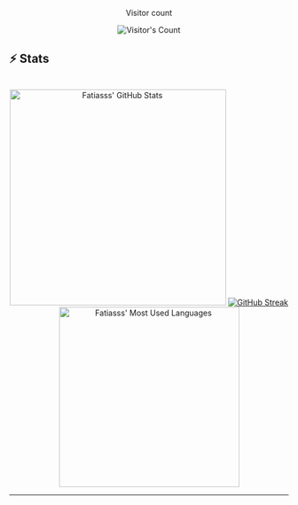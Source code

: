 <div align="center"> 
  <p>Visitor count</p>
  <img src="https://profile-counter.glitch.me/fatiasss/count.svg" alt="Visitor's Count" />
</div>

## ⚡️ Stats

<br>

<div align=center>
  <img width=390 src="https://github-readme-stats.vercel.app/api?username=fatiasss&theme=transparent&count_private=true&show_icons=true&rank_icon=github&locale=en" alt="Fatiasss' GitHub Stats" />
  <a href="https://git.io/streak-stats"><img src="https://streak-stats.demolab.com?user=fatiasss&theme=transparent&date_format=j%20M%5B%20Y%5D&card_width=390" alt="GitHub Streak" /></a>
  <img width=325 src="https://github-readme-stats.vercel.app/api/top-langs?username=fatiasss&theme=transparent&layout=donut&hide=css&langs_count=8&border_radius=10&show_icons=true&locale=en" alt="Fatiasss' Most Used Languages" />
</div>

<hr>

<!--
**fatiasss/fatiasss** is a ✨ _special_ ✨ repository because its `README.md` (this file) appears on your GitHub profile.

Here are some ideas to get you started:

- 🔭 I’m currently working on ...
- 🌱 I’m currently learning ...
- 👯 I’m looking to collaborate on ...
- 🤔 I’m looking for help with ...
- 💬 Ask me about ...
- 📫 How to reach me: ...
- 😄 Pronouns: ...
- ⚡ Fun fact: ...
-->
